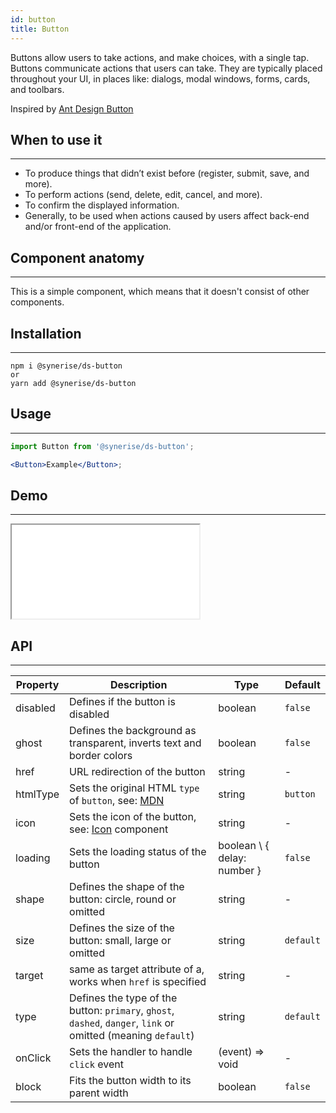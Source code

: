 ```yaml
---
id: button
title: Button
---
```


Buttons allow users to take actions, and make choices, with a single tap. Buttons communicate actions that users can take. They are typically placed throughout your UI, in places like: dialogs, modal windows, forms, cards, and toolbars.

Inspired by [Ant Design Button](https://ant.design/components/button/)

## When to use it

---

- To produce things that didn’t exist before (register, submit, save, and more).
- To perform actions (send, delete, edit, cancel, and more).
- To confirm the displayed information.
- Generally, to be used when actions caused by users affect back-end and/or front-end of the application.

## Component anatomy

---

This is a simple component, which means that it doesn't consist of other components.

## Installation

---

```
npm i @synerise/ds-button
or
yarn add @synerise/ds-button
```

## Usage

---

```jsx
import Button from '@synerise/ds-button';

<Button>Example</Button>;
```

## Demo

---

<iframe src="/storybook-static/iframe.html?id=components-button--with-text&_ijt=15r4sa9s8lrq673m3u169apsa0"></iframe>

## API

---

| Property | Description                                                                                                                       | Type                        | Default   |
| -------- | --------------------------------------------------------------------------------------------------------------------------------- | --------------------------- | --------- |
| disabled | Defines if the button is disabled                                                                                                 | boolean                     | `false`   |
| ghost    | Defines the background as transparent, inverts text and border colors                                                             | boolean                     | `false`   |
| href     | URL redirection of the button                                                                                                     | string                      | -         |
| htmlType | Sets the original HTML `type` of `button`, see: [MDN](https://developer.mozilla.org/en-US/docs/Web/HTML/Element/button#attr-type) | string                      | `button`  |
| icon     | Sets the icon of the button, see: [Icon](/docs/components/icon/) component                                                        | string                      | -         |
| loading  | Sets the loading status of the button                                                                                             | boolean \ { delay: number } | `false`   |
| shape    | Defines the shape of the button: circle, round or omitted                                                                         | string                      | -         |
| size     | Defines the size of the button: small, large or omitted                                                                           | string                      | `default` |
| target   | same as target attribute of a, works when `href` is specified                                                                     | string                      | -         |
| type     | Defines the type of the button: `primary`, `ghost`, `dashed`, `danger`, `link` or omitted (meaning `default`)                     | string                      | `default` |
| onClick  | Sets the handler to handle `click` event                                                                                          | (event) => void             | -         |
| block    | Fits the button width to its parent width                                                                                         | boolean                     | `false`   |
